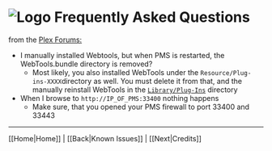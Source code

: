 # ![Logo](https://github.com/ukdtom/WebTools.bundle/blob/master/Wiki/WebTools/Logos/WebTools-48x48.png) Frequently Asked Questions
from the [Plex Forums:](http://forums.plex.tv/discussion/126254)

* I manually installed Webtools, but when PMS is restarted, the WebTools.bundle directory is removed?
  * Most likely, you also installed WebTools under the `Resource/Plug-ins-XXXX`directory as well. You must delete it from that, and the manually reinstall WebTools in the [`Library/Plug-Ins`](https://support.plex.tv/hc/en-us/articles/201106098) directory
* When I browse to `http://IP_OF_PMS:33400` nothing happens
  * Make sure, that you opened your PMS firewall to port 33400 and 33443

***

[[Home|Home]] | [[Back|Known Issues]] | [[Next|Credits]]